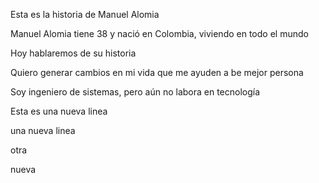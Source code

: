 Esta es la historia de Manuel Alomia

Manuel Alomia tiene 38 y nació en Colombia,
viviendo en todo el mundo

Hoy hablaremos de su historia

Quiero generar cambios en mi vida
que me ayuden a be mejor persona

Soy ingeniero de sistemas, pero aún no labora en tecnología

Esta es una nueva linea

una nueva linea

otra

nueva
  